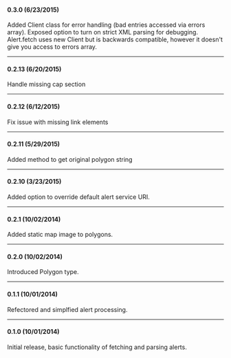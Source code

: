 #### 0.3.0 (6/23/2015)
Added Client class for error handling (bad entries accessed via errors array). Exposed option to turn on strict XML parsing for debugging. Alert.fetch uses new Client but is backwards compatible, however it doesn't give you access to errors array.
*** 
#### 0.2.13 (6/20/2015)
Handle missing cap section
***
#### 0.2.12 (6/12/2015)
Fix issue with missing link elements
***
#### 0.2.11 (5/29/2015)
Added method to get original polygon string
***
#### 0.2.10 (3/23/2015)
Added option to override default alert service URI.
***
#### 0.2.1 (10/02/2014)
Added static map image to polygons.
***
#### 0.2.0 (10/02/2014)
Introduced Polygon type.
***
#### 0.1.1 (10/01/2014)
Refectored and simplfied alert processing.
***
#### 0.1.0 (10/01/2014)
Initial release, basic functionality of fetching and parsing alerts.
